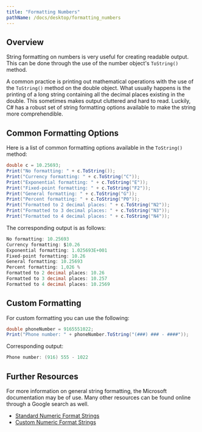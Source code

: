 ```yaml
---
title: "Formatting Numbers"
pathName: /docs/desktop/formatting_numbers
---
```


## Overview

String formatting on numbers is very useful for creating readable output. This can be done through the use of the number object's `ToString()` method.

A common practice is printing out mathematical operations with the use of the `ToString()` method on the double object. What usually happens is the printing of a long string containing all the decimal places existing in the double. This sometimes makes output cluttered and hard to read. Luckily, C# has a robust set of string formatting options available to make the string more comprehendible.

## Common Formatting Options

Here is a list of common formatting options available in the `ToString()` method:

```csharp
double c = 10.25693;
Print("No formatting: " + c.ToString());
Print("Currency formatting: " + c.ToString("C"));
Print("Exponential formatting: " + c.ToString("E"));
Print("Fixed-point formatting: " + c.ToString("F2"));
Print("General formatting: " + c.ToString("G"));
Print("Percent formatting: " + c.ToString("P0"));
Print("Formatted to 2 decimal places: " + c.ToString("N2"));
Print("Formatted to 3 decimal places: " + c.ToString("N3"));
Print("Formatted to 4 decimal places: " + c.ToString("N4"));
```

The corresponding output is as follows:

```csharp
No formatting: 10.25693
Currency formatting: $10.26
Exponential formatting: 1.025693E+001
Fixed-point formatting: 10.26
General formatting: 10.25693
Percent formatting: 1,026 %
Formatted to 2 decimal places: 10.26
Formatted to 3 decimal places: 10.257
Formatted to 4 decimal places: 10.2569
```

## Custom Formatting

For custom formatting you can use the following:

```csharp
double phoneNumber = 9165551022;
Print("Phone number: " + phoneNumber.ToString("(###) ### - ####"));
```

Corresponding output:

```csharp
Phone number: (916) 555 - 1022
```

## Further Resources

For more information on general string formatting, the Microsoft documentation may be of use. Many other resources can be found online through a Google search as well.

- [Standard Numeric Format Strings](https://learn.microsoft.com/en-us/dotnet/standard/base-types/standard-numeric-format-strings)
- [Custom Numeric Format Strings](https://learn.microsoft.com/en-us/dotnet/standard/base-types/custom-numeric-format-strings)

